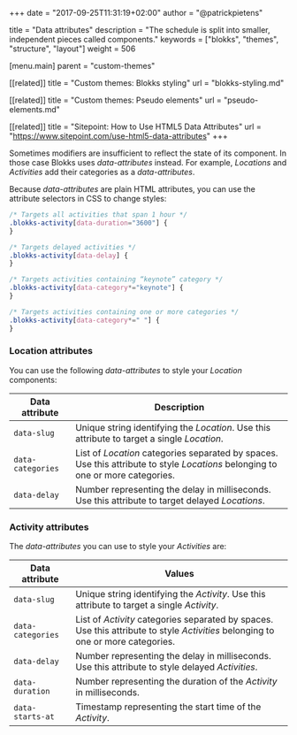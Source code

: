 +++
date            = "2017-09-25T11:31:19+02:00"
author          = "@patrickpietens"

title           = "Data attributes"
description     = "The schedule is split into smaller, independent pieces called components."
keywords        = ["blokks", "themes", "structure", "layout"]
weight          = 506

[menu.main]
parent          = "custom-themes"

[[related]]
title = "Custom themes: Blokks styling"
url = "blokks-styling.md"

[[related]]
title = "Custom themes: Pseudo elements"
url = "pseudo-elements.md"

[[related]]
title = "Sitepoint: How to Use HTML5 Data Attributes"
url = "https://www.sitepoint.com/use-html5-data-attributes"
+++

Sometimes modifiers are insufficient to reflect the state of its component. In those case Blokks uses *data-attributes* instead. For example, *Locations* and *Activities* add their categories as a *data-attributes*.

Because *data-attributes* are plain HTML attributes, you can use the attribute selectors in CSS to change styles:

```css
/* Targets all activities that span 1 hour */
.blokks-activity[data-duration="3600"] {
}

/* Targets delayed activities */
.blokks-activity[data-delay] {
}

/* Targets activities containing “keynote” category */
.blokks-activity[data-category*="keynote"] {
}

/* Targets activities containing one or more categories */
.blokks-activity[data-category*=" "] {
}
```

### Location attributes
You can use the following *data-attributes* to style your *Location* components:

| Data attribute  | Description |
|-----------------|--------|
| `data-slug` | Unique string identifying the *Location*. Use this attribute to target a single *Location*. |
| `data-categories` | List of *Location* categories separated by spaces. Use this attribute to style *Locations* belonging to one or more categories. |
| `data-delay` | Number representing the delay in milliseconds. Use this attribute to target delayed *Locations*.  |

### Activity attributes
The *data-attributes* you can use to style your *Activities* are:

| Data attribute | Values |
|----------------|--------|
| `data-slug` | Unique string identifying the *Activity*. Use this attribute to target a single *Activity*. |
| `data-categories` | List of *Activity* categories separated by spaces. Use this attribute to style *Activities* belonging to one or more categories. |
| `data-delay` | Number representing the delay in milliseconds. Use this attribute to style delayed *Activities*. |
| `data-duration` | Number representing the duration of the *Activity* in milliseconds. |
| `data-starts-at` | Timestamp representing the start time of the *Activity*. |